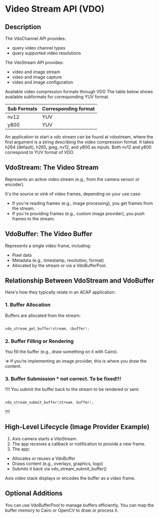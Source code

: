 # Video Stream API (VDO)

## Description

The VdoChannel API provides:

- query video channel types
- query supported video resolutions

The VdoStream API provides:

- video and image stream
- video and image capture
- video and image configuration

Available video compression formats through VDO
The table below shows available subformats for corresponding YUV format.

| Sub Formats | Corresponding format |
|-------------|----------------------|
| nv12        | YUV                  |
| y800        | YUV                  |

An application to start a vdo stream can be found at vdostream, where the first argument is a string describing the video compression format. It takes h264 (default), h265, jpeg, nv12, and y800 as inputs. Both nv12 and y800 correspond to YUV format of VDO.



## VdoStream: The Video Stream

Represents an active video stream (e.g., from the camera sensor or encoder).

It's the source or sink of video frames, depending on your use case:

- If you're reading frames (e.g., image processing), you get frames from the stream.
- If you're providing frames (e.g., custom image provider), you push frames to the stream.

## VdoBuffer: The Video Buffer

Represents a single video frame, including:

- Pixel data
- Metadata (e.g., timestamp, resolution, format)
- Allocated by the stream or via a VdoBufferPool.

## Relationship Between VdoStream and VdoBuffer
Here's how they typically relate in an ACAP application:

### 1. Buffer Allocation

Buffers are allocated from the stream:

```c

vdo_stream_get_buffer(stream, &buffer);

```
### 2. Buffer Filling or Rendering

You fill the buffer (e.g., draw something on it with Cairo).

 => If you’re implementing an image provider, this is where you draw the content.

### 3. Buffer Submission * not correct. To be fixed!!!
!!!!
You submit the buffer back to the stream to be rendered or sent:

```c

vdo_stream_submit_buffer(stream, buffer);
```
!!!!
## High-Level Lifecycle (Image Provider Example)

1. Axis camera starts a VdoStream.
2. The app receives a callback or notification to provide a new frame.
3. The app:

- Allocates or reuses a VdoBuffer
- Draws content (e.g., overlays, graphics, logo)
- Submits it back via vdo_stream_submit_buffer()

Axis video stack displays or encodes the buffer as a video frame.


## Optional Additions
You can use VdoBufferPool to manage buffers efficiently.
You can map the buffer memory to Cairo or OpenCV to draw or process it.

